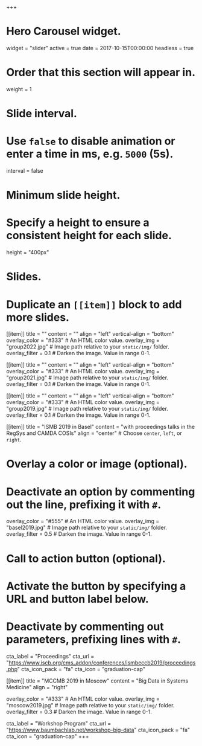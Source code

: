 +++
# Hero Carousel widget.
widget = "slider"
active = true
date = 2017-10-15T00:00:00
headless = true

# Order that this section will appear in.
weight = 1

# Slide interval.
# Use `false` to disable animation or enter a time in ms, e.g. `5000` (5s).
interval = false

# Minimum slide height.
# Specify a height to ensure a consistent height for each slide.
height = "400px"

# Slides.
# Duplicate an `[[item]]` block to add more slides.
[[item]]
  title = ""
  content = ""
  align = "left"
  vertical-align = "bottom"
  overlay_color = "#333"  # An HTML color value.
  overlay_img = "group2022.jpg"  # Image path relative to your `static/img/` folder.
  overlay_filter = 0.1  # Darken the image. Value in range 0-1.

[[item]]
  title = ""
  content = ""
  align = "left"
  vertical-align = "bottom"
  overlay_color = "#333"  # An HTML color value.
  overlay_img = "group2021.jpg"  # Image path relative to your `static/img/` folder.
  overlay_filter = 0.1  # Darken the image. Value in range 0-1.

[[item]]
  title = ""
  content = ""
  align = "left"
  vertical-align = "bottom"
  overlay_color = "#333"  # An HTML color value.
  overlay_img = "group2019.jpg"  # Image path relative to your `static/img/` folder.
  overlay_filter = 0.1  # Darken the image. Value in range 0-1.

[[item]]
  title = "ISMB 2019 in Basel"
  content = "with proceedings talks in the RegSys and CAMDA COSIs"
  align = "center"  # Choose `center`, `left`, or `right`.

  # Overlay a color or image (optional).
  #   Deactivate an option by commenting out the line, prefixing it with `#`.
  overlay_color = "#555"  # An HTML color value.
  overlay_img = "basel2019.jpg"  # Image path relative to your `static/img/` folder.
  overlay_filter = 0.5  # Darken the image. Value in range 0-1.

  # Call to action button (optional).
  #   Activate the button by specifying a URL and button label below.
  #   Deactivate by commenting out parameters, prefixing lines with `#`.
  cta_label = "Proceedings"
  cta_url = "https://www.iscb.org/cms_addon/conferences/ismbeccb2019/proceedings.php"
  cta_icon_pack = "fa"
  cta_icon = "graduation-cap"

[[item]]
  title = "MCCMB 2019 in Moscow"
  content = "Big Data in Systems Medicine"
  align = "right"

  overlay_color = "#333"  # An HTML color value.
  overlay_img = "moscow2019.jpg"  # Image path relative to your `static/img/` folder.
  overlay_filter = 0.3  # Darken the image. Value in range 0-1.

  cta_label = "Workshop Program"
  cta_url = "https://www.baumbachlab.net/workshop-big-data"
  cta_icon_pack = "fa"
  cta_icon = "graduation-cap"
+++
